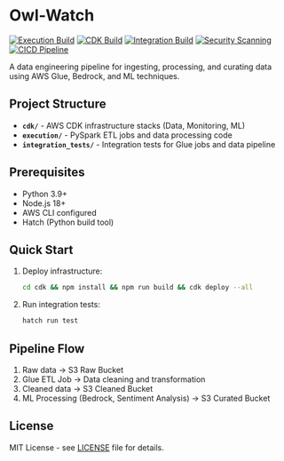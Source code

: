 # Owl-Watch

[![Execution Build](https://github.com/TheWinterShadow/Owl-Watch/actions/workflows/execution-build.yml/badge.svg)](https://github.com/TheWinterShadow/Owl-Watch/actions/workflows/execution-build.yml) [![CDK Build](https://github.com/TheWinterShadow/Owl-Watch/actions/workflows/cdk-build.yml/badge.svg)](https://github.com/TheWinterShadow/Owl-Watch/actions/workflows/cdk-build.yml) [![Integration Build](https://github.com/TheWinterShadow/Owl-Watch/actions/workflows/integration-build.yml/badge.svg)](https://github.com/TheWinterShadow/Owl-Watch/actions/workflows/integration-build.yml) [![Security Scanning](https://github.com/TheWinterShadow/Owl-Watch/actions/workflows/security-scanning.yml/badge.svg)](https://github.com/TheWinterShadow/Owl-Watch/actions/workflows/security-scanning.yml) [![CICD Pipeline](https://github.com/TheWinterShadow/Owl-Watch/actions/workflows/cicd-pipeline.yml/badge.svg)](https://github.com/TheWinterShadow/Owl-Watch/actions/workflows/cicd-pipeline.yml)

A data engineering pipeline for ingesting, processing, and curating data using AWS Glue, Bedrock, and ML techniques.

## Project Structure

- **`cdk/`** - AWS CDK infrastructure stacks (Data, Monitoring, ML)
- **`execution/`** - PySpark ETL jobs and data processing code
- **`integration_tests/`** - Integration tests for Glue jobs and data pipeline

## Prerequisites

- Python 3.9+
- Node.js 18+
- AWS CLI configured
 - Hatch (Python build tool)

## Quick Start

1. Deploy infrastructure:
   ```bash
   cd cdk && npm install && npm run build && cdk deploy --all
   ```

2. Run integration tests:
   ```bash
   hatch run test
   ```

## Pipeline Flow

1. Raw data → S3 Raw Bucket
2. Glue ETL Job → Data cleaning and transformation
3. Cleaned data → S3 Cleaned Bucket
4. ML Processing (Bedrock, Sentiment Analysis) → S3 Curated Bucket

## License

MIT License - see [LICENSE](LICENSE) file for details.
